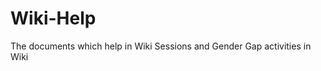Wiki-Help
==========

The documents which help in Wiki Sessions and Gender Gap activities in Wiki 




